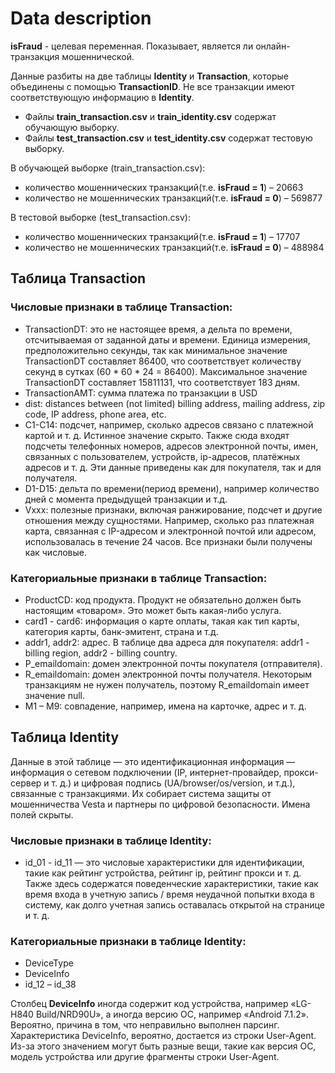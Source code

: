 # Data description

**isFraud** - целевая переменная. Показывает, является ли онлайн-транзакция мошеннической.

Данные разбиты на две таблицы **Identity** и **Transaction**, которые объединены с помощью **TransactionID**. Не все транзакции имеют соответствующую информацию в **Identity**.
- Файлы **train_transaction.csv** и **train_identity.csv** содержат обучающую выборку.
- Файлы **test_transaction.csv** и **test_identity.csv** содержат тестовую выборку.

В обучающей выборке (train_transaction.csv):
- количество мошеннических транзакций(т.е. **isFraud = 1**) – 20663
- количество не мошеннических транзакций(т.е. **isFraud = 0**) – 569877

В тестовой выборке (test_transaction.csv):
- количество мошеннических транзакций(т.е. **isFraud = 1**) – 17707
- количество не мошеннических транзакций(т.е. **isFraud = 0**) – 488984

## Таблица Transaction
### Числовые признаки в таблице Transaction:
- TransactionDT: это не настоящее время, а дельта по времени, отсчитываемая от заданной даты и времени. Единица измерения, предположительно секунды, так как минимальное значение TransactionDT составляет 86400, что соответствует количеству секунд в сутках (60 * 60 * 24 = 86400). Максимальное значение TransactionDT составляет 15811131, что соответствует 183 дням.
- TransactionAMT: сумма платежа по транзакции в USD
- dist: distances between (not limited) billing address, mailing address, zip code, IP address, phone area, etc.
- C1-C14: подсчет, например, сколько адресов связано с платежной картой и т. д. Истинное значение скрыто. Также сюда входят подсчеты телефонных номеров, адресов электронной почты, имен, связанных с пользователем, устройств, ip-адресов, платёжных адресов и т. д. Эти данные приведены как для покупателя, так и для получателя.
- D1-D15: дельта по времени(период времени), например количество дней с момента предыдущей транзакции и т.д.
- Vxxx: полезные признаки, включая ранжирование, подсчет и другие отношения между сущностями. Например, сколько раз платежная карта, связанная с IP-адресом и электронной почтой или адресом, использовалась в течение 24 часов. Все признаки были получены как числовые.

### Категориальные признаки в таблице Transaction:
- ProductCD: код продукта. Продукт не обязательно должен быть настоящим «товаром». Это может быть какая-либо услуга.
- card1 - card6: информация о карте оплаты, такая как тип карты, категория карты, банк-эмитент, страна и т.д.
- addr1, addr2: адрес. В таблице два адреса для покупателя: addr1 - billing region, addr2 - billing country.
- P_emaildomain: домен электронной почты покупателя (отправителя).
- R_emaildomain: домен электронной почты получателя. Некоторым транзакциям не нужен получатель, поэтому R_emaildomain имеет значение null.
- M1 – M9: совпадение, например, имена на карточке, адрес и т. д.

## Таблица Identity
Данные в этой таблице — это идентификационная информация — информация о сетевом подключении (IP, интернет-провайдер, прокси-сервер и т. д.) и цифровая подпись (UA/browser/os/version, и т.д.), связанные с транзакциями. Их собирает система защиты от мошенничества Vesta и партнеры по цифровой безопасности. Имена полей скрыты.

### Числовые признаки в таблице Identity:
- id_01 - id_11 — это числовые характеристики для идентификации, такие как рейтинг устройства, рейтинг ip, рейтинг прокси и т. д. Также здесь содержатся поведенческие характеристики, такие как время входа в учетную запись / время неудачной попытки входа в систему, как долго учетная запись оставалась открытой на странице и т. д.

### Категориальные признаки в таблице Identity:
- DeviceType
- DeviceInfo
- id_12 – id_38

Столбец **DeviceInfo** иногда содержит код устройства, например «LG-H840 Build/NRD90U», а иногда версию ОС, например «Android 7.1.2». Вероятно, причина в том, что неправильно выполнен парсинг. Характеристика DeviceInfo, вероятно, достается из строки User-Agent. Из-за этого значением могут быть разные вещи, такие как версия ОС, модель устройства или другие фрагменты строки User-Agent.
